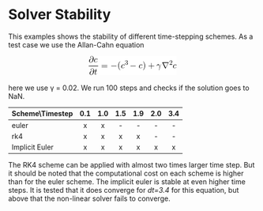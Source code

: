 # Solver Stability
This examples shows the stability of different time-stepping schemes. As a test case we use
the Allan-Cahn equation

<p align="center">
    <img src="fig/allan_cahn.png">
</p>

here we use &gamma; = 0.02. We run 100 steps and checks if the solution goes to NaN.

Scheme\Timestep | 0.1 | 1.0 | 1.5 | 1.9 | 2.0 | 3.4 |
| ------------- | :-: | :-: | :-: | :-: | :-: | :-: |
euler | x | x | - | - | - | - |
rk4   | x | x | x | x | - | - |
Implicit Euler | x | x | x | x | x | x |

The RK4 scheme can be applied with almost two times larger time step. But it should be noted that
the computational cost on each scheme is higher than for the euler scheme. The implicit euler
is stable at even higher time steps. It is tested that it does converge for *dt=3.4* for this equation, but above that the non-linear solver fails to converge.